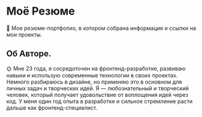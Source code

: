 # Моё Резюме
🎨 Мое резюме-портфолио, в котором собрана информация и ссылки на мои проекты.

## Об Авторе.
🌞 Мне 23 года, я сосредоточен на фронтенд-разработке, развиваю навыки и использую современные технологии в своих проектах.
Немного разбираюсь в дизайне, но применяю это в основном для личных задач и творческих идей. Я — любознательный и творческий человек,
который получает удовольствие от воплощения идей через код. У меня один год опыта в разработке и сильное стремление расти дальше как фронтенд-специалист.
